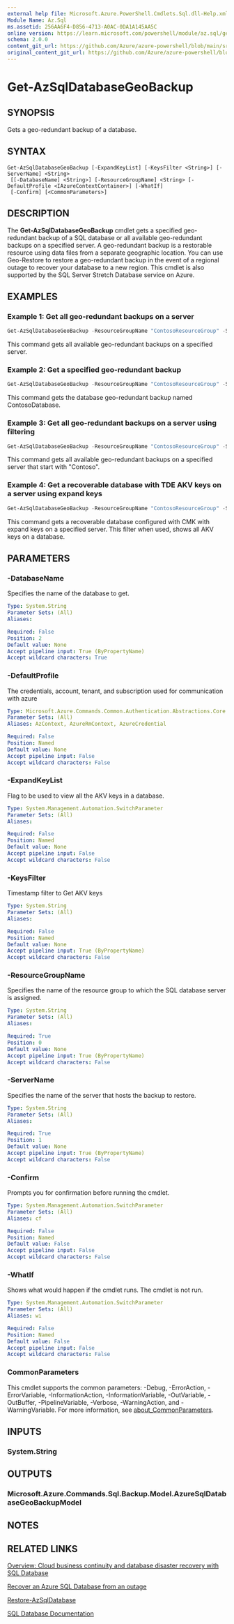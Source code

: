 ```yaml
---
external help file: Microsoft.Azure.PowerShell.Cmdlets.Sql.dll-Help.xml
Module Name: Az.Sql
ms.assetid: 256AA6F4-D856-4713-A0AC-0DA1A145AA5C
online version: https://learn.microsoft.com/powershell/module/az.sql/get-azsqldatabasegeobackup
schema: 2.0.0
content_git_url: https://github.com/Azure/azure-powershell/blob/main/src/Sql/Sql/help/Get-AzSqlDatabaseGeoBackup.md
original_content_git_url: https://github.com/Azure/azure-powershell/blob/main/src/Sql/Sql/help/Get-AzSqlDatabaseGeoBackup.md
---
```


# Get-AzSqlDatabaseGeoBackup

## SYNOPSIS
Gets a geo-redundant backup of a database.

## SYNTAX

```
Get-AzSqlDatabaseGeoBackup [-ExpandKeyList] [-KeysFilter <String>] [-ServerName] <String>
 [[-DatabaseName] <String>] [-ResourceGroupName] <String> [-DefaultProfile <IAzureContextContainer>] [-WhatIf]
 [-Confirm] [<CommonParameters>]
```

## DESCRIPTION
The **Get-AzSqlDatabaseGeoBackup** cmdlet gets a specified geo-redundant backup of a SQL database or all available geo-redundant backups on a specified server.
A geo-redundant backup is a restorable resource using data files from a separate geographic location.
You can use Geo-Restore to restore a geo-redundant backup in the event of a regional outage to recover your database to a new region.
This cmdlet is also supported by the SQL Server Stretch Database service on Azure.

## EXAMPLES

### Example 1: Get all geo-redundant backups on a server
```powershell
Get-AzSqlDatabaseGeoBackup -ResourceGroupName "ContosoResourceGroup" -ServerName "ContosoServer"
```

This command gets all available geo-redundant backups on a specified server.

### Example 2: Get a specified geo-redundant backup
```powershell
Get-AzSqlDatabaseGeoBackup -ResourceGroupName "ContosoResourceGroup" -ServerName "ContosoServer" -DatabaseName "ContosoDatabase"
```

This command gets the database geo-redundant backup named ContosoDatabase.

### Example 3: Get all geo-redundant backups on a server using filtering
```powershell
Get-AzSqlDatabaseGeoBackup -ResourceGroupName "ContosoResourceGroup" -ServerName "ContosoServer" -DatabaseName "Contoso*"
```

This command gets all available geo-redundant backups on a specified server that start with "Contoso".

### Example 4: Get a recoverable database with TDE AKV keys on a server using expand keys
```powershell
Get-AzSqlDatabaseGeoBackup -ResourceGroupName "ContosoResourceGroup" -ServerName "ContosoServer" -DatabaseName "Contoso" -ExpandKeyList
```

This command gets a recoverable database configured with CMK with expand keys on a specified server. This filter when used, shows all AKV keys on a database.

## PARAMETERS

### -DatabaseName
Specifies the name of the database to get.

```yaml
Type: System.String
Parameter Sets: (All)
Aliases:

Required: False
Position: 2
Default value: None
Accept pipeline input: True (ByPropertyName)
Accept wildcard characters: True
```

### -DefaultProfile
The credentials, account, tenant, and subscription used for communication with azure

```yaml
Type: Microsoft.Azure.Commands.Common.Authentication.Abstractions.Core.IAzureContextContainer
Parameter Sets: (All)
Aliases: AzContext, AzureRmContext, AzureCredential

Required: False
Position: Named
Default value: None
Accept pipeline input: False
Accept wildcard characters: False
```

### -ExpandKeyList
Flag to be used to view all the AKV keys in a database.

```yaml
Type: System.Management.Automation.SwitchParameter
Parameter Sets: (All)
Aliases:

Required: False
Position: Named
Default value: None
Accept pipeline input: False
Accept wildcard characters: False
```

### -KeysFilter
Timestamp filter to Get AKV keys

```yaml
Type: System.String
Parameter Sets: (All)
Aliases:

Required: False
Position: Named
Default value: None
Accept pipeline input: True (ByPropertyName)
Accept wildcard characters: False
```

### -ResourceGroupName
Specifies the name of the resource group to which the SQL database server is assigned.

```yaml
Type: System.String
Parameter Sets: (All)
Aliases:

Required: True
Position: 0
Default value: None
Accept pipeline input: True (ByPropertyName)
Accept wildcard characters: False
```

### -ServerName
Specifies the name of the server that hosts the backup to restore.

```yaml
Type: System.String
Parameter Sets: (All)
Aliases:

Required: True
Position: 1
Default value: None
Accept pipeline input: True (ByPropertyName)
Accept wildcard characters: False
```

### -Confirm
Prompts you for confirmation before running the cmdlet.

```yaml
Type: System.Management.Automation.SwitchParameter
Parameter Sets: (All)
Aliases: cf

Required: False
Position: Named
Default value: False
Accept pipeline input: False
Accept wildcard characters: False
```

### -WhatIf
Shows what would happen if the cmdlet runs.
The cmdlet is not run.

```yaml
Type: System.Management.Automation.SwitchParameter
Parameter Sets: (All)
Aliases: wi

Required: False
Position: Named
Default value: False
Accept pipeline input: False
Accept wildcard characters: False
```

### CommonParameters
This cmdlet supports the common parameters: -Debug, -ErrorAction, -ErrorVariable, -InformationAction, -InformationVariable, -OutVariable, -OutBuffer, -PipelineVariable, -Verbose, -WarningAction, and -WarningVariable. For more information, see [about_CommonParameters](http://go.microsoft.com/fwlink/?LinkID=113216).

## INPUTS

### System.String

## OUTPUTS

### Microsoft.Azure.Commands.Sql.Backup.Model.AzureSqlDatabaseGeoBackupModel

## NOTES

## RELATED LINKS

[Overview: Cloud business continuity and database disaster recovery with SQL Database](http://go.microsoft.com/fwlink/?LinkId=746881)

[Recover an Azure SQL Database from an outage](http://go.microsoft.com/fwlink/?LinkId=746882)

[Restore-AzSqlDatabase](./Restore-AzSqlDatabase.md)

[SQL Database Documentation](https://learn.microsoft.com/azure/sql-database/)
